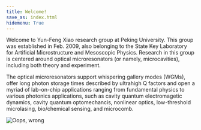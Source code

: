 ```yaml
---
title: Welcome!
save_as: index.html
hidemenu: True
---
```


Welcome to Yun-Feng Xiao research group at Peking University. This group was established in Feb. 2009, also belonging to the State Key Laboratory for Artificial Microstructure and Mesoscopic Physics. Research in this group is centered around optical microresonators (or namely, microcavities), including both theory and experiment.

The optical microresonators support whispering gallery modes (WGMs), offer long photon storage times described by ultrahigh Q factors and open a myriad of lab-on-chip applications ranging from fundamental physics to various photonics applications, such as cavity quantum electromagetic dynamics, cavity quantum optomechancis, nonlinear optics, low-threshold microlasing, bio/chemical sensing, and microcomb.

![Oops, wrong](images/group.jpg)
